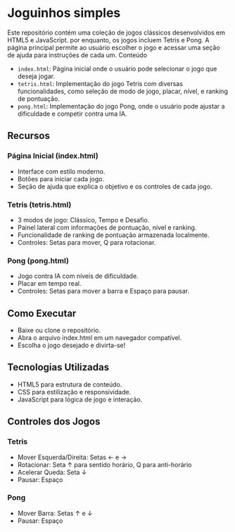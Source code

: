# Joguinhos simples

Este repositório contém uma coleção de jogos clássicos desenvolvidos em HTML5 e JavaScript. por enquanto, os jogos incluem Tetris e Pong. A página principal permite ao usuário escolher o jogo e acessar uma seção de ajuda para instruções de cada um.
Conteúdo

- `index.html`: Página inicial onde o usuário pode selecionar o jogo que deseja jogar.
- `tetris.html`: Implementação do jogo Tetris com diversas funcionalidades, como seleção de modo de jogo, placar, nível, e ranking de pontuação.
- `pong.html`: Implementação do jogo Pong, onde o usuário pode ajustar a dificuldade e competir contra uma IA.

## Recursos

### Página Inicial (index.html)
- Interface com estilo moderno.
- Botões para iniciar cada jogo.
- Seção de ajuda que explica o objetivo e os controles de cada jogo.

### Tetris (tetris.html)
- 3 modos de jogo: Clássico, Tempo e Desafio.
- Painel lateral com informações de pontuação, nível e ranking.
- Funcionalidade de ranking de pontuação armazenada localmente.
- Controles: Setas para mover, Q para rotacionar.

### Pong (pong.html)
- Jogo contra IA com níveis de dificuldade.
- Placar em tempo real.
- Controles: Setas para mover a barra e Espaço para pausar.

## Como Executar
- Baixe ou clone o repositório.
- Abra o arquivo index.html em um navegador compatível.
- Escolha o jogo desejado e divirta-se!

## Tecnologias Utilizadas
- HTML5 para estrutura de conteúdo.
- CSS para estilização e responsividade.
- JavaScript para lógica de jogo e interação.

## Controles dos Jogos
### Tetris
- Mover Esquerda/Direita: Setas ← e →
- Rotacionar: Seta ↑ para sentido horário, Q para anti-horário
- Acelerar Queda: Seta ↓
- Pausar: Espaço

### Pong
- Mover Barra: Setas ↑ e ↓
- Pausar: Espaço
